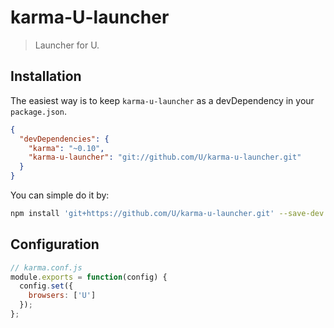 # karma-U-launcher

> Launcher for U.

## Installation

The easiest way is to keep `karma-u-launcher` as a devDependency in your `package.json`.
```json
{
  "devDependencies": {
    "karma": "~0.10",
    "karma-u-launcher": "git://github.com/U/karma-u-launcher.git"
  }
}
```

You can simple do it by:
```sh
npm install 'git+https://github.com/U/karma-u-launcher.git' --save-dev
```

## Configuration
```js
// karma.conf.js
module.exports = function(config) {
  config.set({
    browsers: ['U']
  });
};
```
